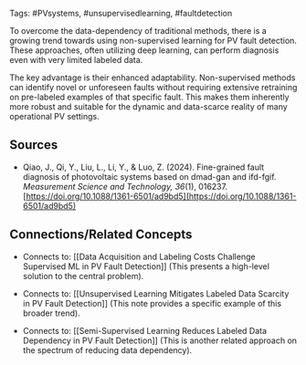 Tags: #PVsystems, #unsupervisedlearning, #faultdetection

To overcome the data-dependency of traditional methods, there is a growing trend towards using non-supervised learning for PV fault detection. 
These approaches, often utilizing deep learning, can perform diagnosis even with very limited labeled data.

The key advantage is their enhanced adaptability. 
Non-supervised methods can identify novel or unforeseen faults without requiring extensive retraining on pre-labeled examples of that specific fault. 
This makes them inherently more robust and suitable for the dynamic and data-scarce reality of many operational PV settings.

## Sources

- Qiao, J., Qi, Y., Liu, L., Li, Y., & Luo, Z. (2024). Fine-grained fault diagnosis of photovoltaic systems based on dmad-gan and ifd-fgif. _Measurement Science and Technology, 36_(1), 016237. [https://doi.org/10.1088/1361-6501/ad9bd5](https://doi.org/10.1088/1361-6501/ad9bd5)
    

## Connections/Related Concepts

- Connects to: [[Data Acquisition and Labeling Costs Challenge Supervised ML in PV Fault Detection]] (This presents a high-level solution to the central problem).
    
- Connects to: [[Unsupervised Learning Mitigates Labeled Data Scarcity in PV Fault Detection]] (This note provides a specific example of this broader trend).
    
- Connects to: [[Semi-Supervised Learning Reduces Labeled Data Dependency in PV Fault Detection]] (This is another related approach on the spectrum of reducing data dependency).